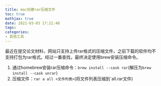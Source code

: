 ```yaml
---
title: mac创建rar压缩文件
toc: true
mathjax: true
date: 2021-03-03 17:21:40
tags:
categories:
- 其他工具
---
```


最近在提交论文材料，网站只支持上传rar格式的压缩文件，之前下载的软件均不支持打包为rar格式。经过一番查找，最终决定使用brew安装压缩命令。

<!--more-->

1. 通过homebrew安装rar压缩命令：`brew install --cask rar`(解压为`brew install --cask unrar`)
2. 压缩文件：`rar a all <文件列表>`(将文件列表压缩到`all.rar文件)
